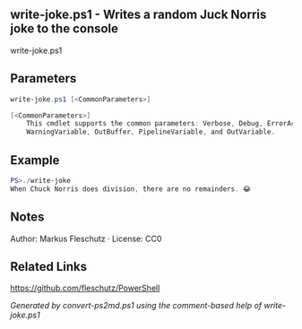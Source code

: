 ## write-joke.ps1 - Writes a random Juck Norris joke to the console

write-joke.ps1

## Parameters
```powershell
write-joke.ps1 [<CommonParameters>]

[<CommonParameters>]
    This cmdlet supports the common parameters: Verbose, Debug, ErrorAction, ErrorVariable, WarningAction, 
    WarningVariable, OutBuffer, PipelineVariable, and OutVariable.
```

## Example
```powershell
PS>./write-joke
When Chuck Norris does division, there are no remainders. 😂
```


## Notes
Author: Markus Fleschutz · License: CC0

## Related Links
https://github.com/fleschutz/PowerShell

*Generated by convert-ps2md.ps1 using the comment-based help of write-joke.ps1*
